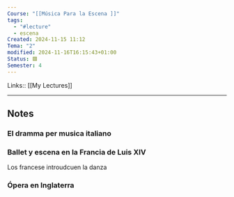 ```yaml
---
Course: "[[Música Para la Escena ]]"
tags:
  - "#lecture"
  - escena
Created: 2024-11-15 11:12
Tema: "2"
modified: 2024-11-16T16:15:43+01:00
Status: 🟥
Semester: 4
---
```

Links:: [[My Lectures]]
___
## Notes

### El dramma per musica italiano



### Ballet y escena en la Francia de Luis XIV

Los francese introudcuen la danza

### Ópera en Inglaterra




